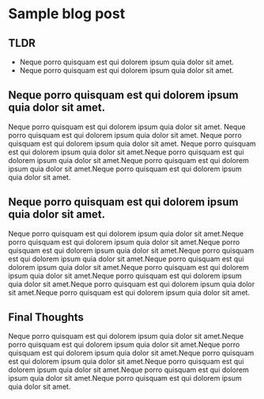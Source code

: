 # Sample blog post
## TLDR
- Neque porro quisquam est qui dolorem ipsum quia dolor sit amet.
- Neque porro quisquam est qui dolorem ipsum quia dolor sit amet.

## Neque porro quisquam est qui dolorem ipsum quia dolor sit amet.
Neque porro quisquam est qui dolorem ipsum quia dolor sit amet.
Neque porro quisquam est qui dolorem ipsum quia dolor sit amet.
Neque porro quisquam est qui dolorem ipsum quia dolor sit amet.
Neque porro quisquam est qui dolorem ipsum quia dolor sit amet.Neque porro quisquam est qui dolorem ipsum quia dolor sit amet.Neque porro quisquam est qui dolorem ipsum quia dolor sit amet.Neque porro quisquam est qui dolorem ipsum quia dolor sit amet.

## Neque porro quisquam est qui dolorem ipsum quia dolor sit amet.
Neque porro quisquam est qui dolorem ipsum quia dolor sit amet.Neque porro quisquam est qui dolorem ipsum quia dolor sit amet.Neque porro quisquam est qui dolorem ipsum quia dolor sit amet.Neque porro quisquam est qui dolorem ipsum quia dolor sit amet.Neque porro quisquam est qui dolorem ipsum quia dolor sit amet.Neque porro quisquam est qui dolorem ipsum quia dolor sit amet.Neque porro quisquam est qui dolorem ipsum quia dolor sit amet.Neque porro quisquam est qui dolorem ipsum quia dolor sit amet.Neque porro quisquam est qui dolorem ipsum quia dolor sit amet.

## Final Thoughts

Neque porro quisquam est qui dolorem ipsum quia dolor sit amet.Neque porro quisquam est qui dolorem ipsum quia dolor sit amet.Neque porro quisquam est qui dolorem ipsum quia dolor sit amet.Neque porro quisquam est qui dolorem ipsum quia dolor sit amet.Neque porro quisquam est qui dolorem ipsum quia dolor sit amet.Neque porro quisquam est qui dolorem ipsum quia dolor sit amet.Neque porro quisquam est qui dolorem ipsum quia dolor sit amet.

